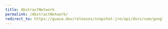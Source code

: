 ```yaml
---
title: AbstractNetwork
permalink: /AbstractNetwork/
redirect_to: https://guava.dev/releases/snapshot-jre/api/docs/com/google/common/graph/AbstractNetwork.html
---
```

